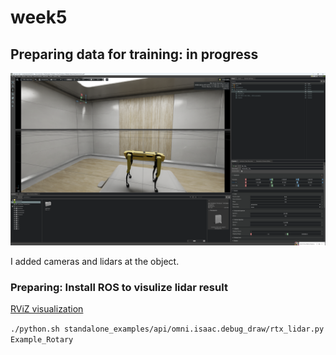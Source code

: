 # week5

## Preparing data for training: in progress

![IsaacSim](./IS.png)

I added cameras and lidars at the object.


### Preparing: Install ROS to visulize lidar result

[RViZ visualization](https://docs.omniverse.nvidia.com/isaacsim/latest/ros_tutorials/tutorial_ros_rtx_lidar.html)


`./python.sh standalone_examples/api/omni.isaac.debug_draw/rtx_lidar.py Example_Rotary`

